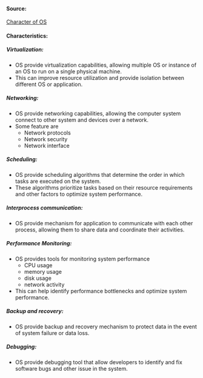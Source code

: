 #### Source:
[Character of OS](https://www.geeksforgeeks.org/functions-of-operating-system/)

#### Characteristics:

##### Virtualization:

* OS provide virtualization capabilities, allowing multiple OS or instance of an OS to run on a single physical machine.
* This can improve resource utilization and provide isolation between different OS or application.

##### Networking:

* OS provide networking capabilities, allowing the computer system connect to other system and devices over a network.
* Some feature are
	* Network protocols
	* Network security
	* Network interface

##### Scheduling:

* OS provide scheduling algorithms that determine the order in which tasks are executed on the system.
* These algorithms prioritize tasks based on their resource requirements and other factors to optimize system performance.

##### Interprocess communication:

* OS provide mechanism for application to communicate with each other process, allowing them to share data and coordinate their activities.

##### Performance Monitoring:

* OS provides tools for monitoring system performance
	* CPU usage
	* memory usage
	* disk usage
	* network activity
* This can help identify performance bottlenecks and optimize system performance.


##### Backup and recovery:

* OS provide backup and recovery mechanism to protect data in the event of system failure or data loss.

##### Debugging:

* OS provide debugging tool that allow developers to identify and fix software bugs and other issue in the system.
